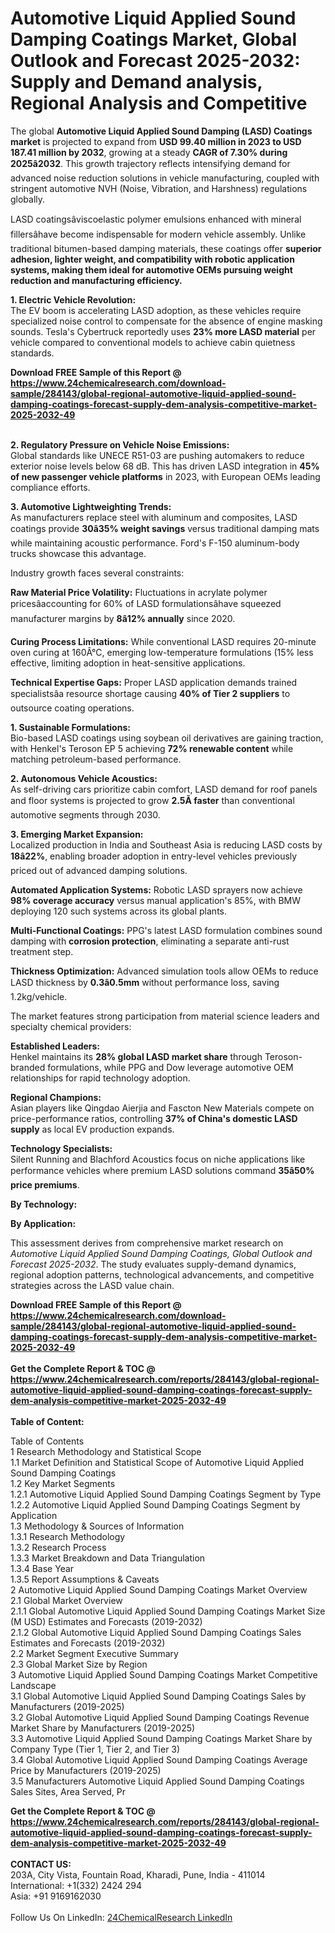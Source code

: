 <h1>Automotive Liquid Applied Sound Damping Coatings Market, Global Outlook and Forecast 2025-2032: Supply and Demand analysis, Regional Analysis and Competitive</h1><p>The global <strong>Automotive Liquid Applied Sound Damping (LASD) Coatings market</strong> is projected to expand from <strong>USD 99.40 million in 2023 to USD 187.41 million by 2032</strong>, growing at a steady <strong>CAGR of 7.30% during 2025â2032</strong>. This growth trajectory reflects intensifying demand for advanced noise reduction solutions in vehicle manufacturing, coupled with stringent automotive NVH (Noise, Vibration, and Harshness) regulations globally.</p><p>LASD coatingsâviscoelastic polymer emulsions enhanced with mineral fillersâhave become indispensable for modern vehicle assembly. Unlike traditional bitumen-based damping materials, these coatings offer <strong>superior adhesion, lighter weight, and compatibility with robotic application systems, making them ideal for automotive OEMs pursuing weight reduction and manufacturing efficiency.</strong></p><p><strong>1. Electric Vehicle Revolution:</strong><br>
The EV boom is accelerating LASD adoption, as these vehicles require specialized noise control to compensate for the absence of engine masking sounds. Tesla's Cybertruck reportedly uses <strong>23% more LASD material</strong> per vehicle compared to conventional models to achieve cabin quietness standards.</p><div><b>Download FREE Sample of this Report @ 
            <a href="https://www.24chemicalresearch.com/download-sample/284143/global-regional-automotive-liquid-applied-sound-damping-coatings-forecast-supply-dem-analysis-competitive-market-2025-2032-49">
            https://www.24chemicalresearch.com/download-sample/284143/global-regional-automotive-liquid-applied-sound-damping-coatings-forecast-supply-dem-analysis-competitive-market-2025-2032-49</a></b></div><br><p><strong>2. Regulatory Pressure on Vehicle Noise Emissions:</strong><br>
Global standards like UNECE R51-03 are pushing automakers to reduce exterior noise levels below 68 dB. This has driven LASD integration in <strong>45% of new passenger vehicle platforms</strong> in 2023, with European OEMs leading compliance efforts.</p><p><strong>3. Automotive Lightweighting Trends:</strong><br>
As manufacturers replace steel with aluminum and composites, LASD coatings provide <strong>30â35% weight savings</strong> versus traditional damping mats while maintaining acoustic performance. Ford's F-150 aluminum-body trucks showcase this advantage.</p><p>Industry growth faces several constraints:</p><p><strong>Raw Material Price Volatility:</strong> Fluctuations in acrylate polymer pricesâaccounting for 60% of LASD formulationsâhave squeezed manufacturer margins by <strong>8â12% annually</strong> since 2020.</p><p><strong>Curing Process Limitations:</strong> While conventional LASD requires 20-minute oven curing at 160Â°C, emerging low-temperature formulations (15% less effective, limiting adoption in heat-sensitive applications.</p><p><strong>Technical Expertise Gaps:</strong> Proper LASD application demands trained specialistsâa resource shortage causing <strong>40% of Tier 2 suppliers</strong> to outsource coating operations.</p><p><strong>1. Sustainable Formulations:</strong><br>
Bio-based LASD coatings using soybean oil derivatives are gaining traction, with Henkel's Teroson EP 5 achieving <strong>72% renewable content</strong> while matching petroleum-based performance.</p><p><strong>2. Autonomous Vehicle Acoustics:</strong><br>
As self-driving cars prioritize cabin comfort, LASD demand for roof panels and floor systems is projected to grow <strong>2.5Ã faster</strong> than conventional automotive segments through 2030.</p><p><strong>3. Emerging Market Expansion:</strong><br>
Localized production in India and Southeast Asia is reducing LASD costs by <strong>18â22%</strong>, enabling broader adoption in entry-level vehicles previously priced out of advanced damping solutions.</p><p><strong>Automated Application Systems:</strong> Robotic LASD sprayers now achieve <strong>98% coverage accuracy</strong> versus manual application's 85%, with BMW deploying 120 such systems across its global plants.</p><p><strong>Multi-Functional Coatings:</strong> PPG's latest LASD formulation combines sound damping with <strong>corrosion protection</strong>, eliminating a separate anti-rust treatment step.</p><p><strong>Thickness Optimization:</strong> Advanced simulation tools allow OEMs to reduce LASD thickness by <strong>0.3â0.5mm</strong> without performance loss, saving 1.2kg/vehicle.</p><p>The market features strong participation from material science leaders and specialty chemical providers:</p><p><strong>Established Leaders:</strong><br>
Henkel maintains its <strong>28% global LASD market share</strong> through Teroson-branded formulations, while PPG and Dow leverage automotive OEM relationships for rapid technology adoption.</p><p><strong>Regional Champions:</strong><br>
Asian players like Qingdao Aierjia and Fascton New Materials compete on price-performance ratios, controlling <strong>37% of China's domestic LASD supply</strong> as local EV production expands.</p><p><strong>Technology Specialists:</strong><br>
Silent Running and Blachford Acoustics focus on niche applications like performance vehicles where premium LASD solutions command <strong>35â50% price premiums</strong>.</p><p><strong>By Technology:</strong></p><p><strong>By Application:</strong></p><p>This assessment derives from comprehensive market research on <em>Automotive Liquid Applied Sound Damping Coatings, Global Outlook and Forecast 2025-2032</em>. The study evaluates supply-demand dynamics, regional adoption patterns, technological advancements, and competitive strategies across the LASD value chain.</p><div><b>Download FREE Sample of this Report @ 
            <a href="https://www.24chemicalresearch.com/download-sample/284143/global-regional-automotive-liquid-applied-sound-damping-coatings-forecast-supply-dem-analysis-competitive-market-2025-2032-49">
            https://www.24chemicalresearch.com/download-sample/284143/global-regional-automotive-liquid-applied-sound-damping-coatings-forecast-supply-dem-analysis-competitive-market-2025-2032-49</a></b></div><br><div><b>Get the Complete Report & TOC @ 
            <a href="https://www.24chemicalresearch.com/reports/284143/global-regional-automotive-liquid-applied-sound-damping-coatings-forecast-supply-dem-analysis-competitive-market-2025-2032-49">
            https://www.24chemicalresearch.com/reports/284143/global-regional-automotive-liquid-applied-sound-damping-coatings-forecast-supply-dem-analysis-competitive-market-2025-2032-49</a></b></div><br>
            <b>Table of Content:</b><p>Table of Contents<br />
1 Research Methodology and Statistical Scope<br />
1.1 Market Definition and Statistical Scope of Automotive Liquid Applied Sound Damping Coatings<br />
1.2 Key Market Segments<br />
1.2.1 Automotive Liquid Applied Sound Damping Coatings Segment by Type<br />
1.2.2 Automotive Liquid Applied Sound Damping Coatings Segment by Application<br />
1.3 Methodology & Sources of Information<br />
1.3.1 Research Methodology<br />
1.3.2 Research Process<br />
1.3.3 Market Breakdown and Data Triangulation<br />
1.3.4 Base Year<br />
1.3.5 Report Assumptions & Caveats<br />
2 Automotive Liquid Applied Sound Damping Coatings Market Overview<br />
2.1 Global Market Overview<br />
2.1.1 Global Automotive Liquid Applied Sound Damping Coatings Market Size (M USD) Estimates and Forecasts (2019-2032)<br />
2.1.2 Global Automotive Liquid Applied Sound Damping Coatings Sales Estimates and Forecasts (2019-2032)<br />
2.2 Market Segment Executive Summary<br />
2.3 Global Market Size by Region<br />
3 Automotive Liquid Applied Sound Damping Coatings Market Competitive Landscape<br />
3.1 Global Automotive Liquid Applied Sound Damping Coatings Sales by Manufacturers (2019-2025)<br />
3.2 Global Automotive Liquid Applied Sound Damping Coatings Revenue Market Share by Manufacturers (2019-2025)<br />
3.3 Automotive Liquid Applied Sound Damping Coatings Market Share by Company Type (Tier 1, Tier 2, and Tier 3)<br />
3.4 Global Automotive Liquid Applied Sound Damping Coatings Average Price by Manufacturers (2019-2025)<br />
3.5 Manufacturers Automotive Liquid Applied Sound Damping Coatings Sales Sites, Area Served, Pr</p><div><b>Get the Complete Report & TOC @ 
            <a href="https://www.24chemicalresearch.com/reports/284143/global-regional-automotive-liquid-applied-sound-damping-coatings-forecast-supply-dem-analysis-competitive-market-2025-2032-49">
            https://www.24chemicalresearch.com/reports/284143/global-regional-automotive-liquid-applied-sound-damping-coatings-forecast-supply-dem-analysis-competitive-market-2025-2032-49</a></b></div><br><b>CONTACT US:</b><br>
            203A, City Vista, Fountain Road, Kharadi, Pune, India - 411014<br>
            International: +1(332) 2424 294<br>
            Asia: +91 9169162030 <br><br>
            Follow Us On LinkedIn: <a href="https://www.linkedin.com/company/24chemicalresearch/">24ChemicalResearch LinkedIn</a>